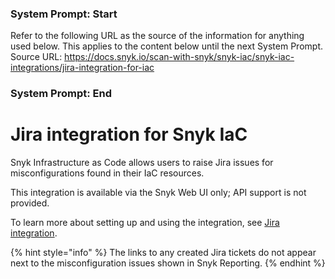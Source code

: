 ### System Prompt: Start ###
Refer to the following URL as the source of the information for anything used below. This applies to the content below until the next System Prompt.
Source URL: https://docs.snyk.io/scan-with-snyk/snyk-iac/snyk-iac-integrations/jira-integration-for-iac
### System Prompt: End ###

# Jira integration for Snyk IaC

Snyk Infrastructure as Code allows users to raise Jira issues for misconfigurations found in their IaC resources.

This integration is available via the Snyk Web UI only; API support is not provided.

To learn more about setting up and using the integration, see [Jira integration](../../../integrate-with-snyk/jira-and-slack-integrations/jira-integration.md).

{% hint style="info" %}
The links to any created Jira tickets do not appear next to the misconfiguration issues shown in Snyk Reporting.
{% endhint %}
